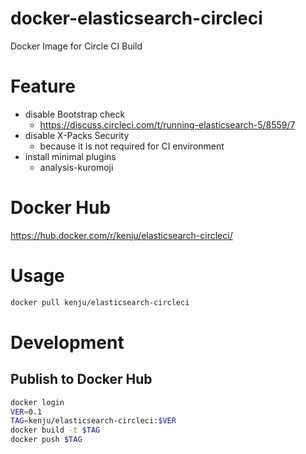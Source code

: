 # docker-elasticsearch-circleci

Docker Image for Circle CI Build

# Feature

- disable Bootstrap check
  - https://discuss.circleci.com/t/running-elasticsearch-5/8559/7
- disable X-Packs Security
  - because it is not required for CI environment
- install minimal plugins
  - analysis-kuromoji

# Docker Hub

https://hub.docker.com/r/kenju/elasticsearch-circleci/

# Usage

```bash
docker pull kenju/elasticsearch-circleci
```

# Development

## Publish to Docker Hub

```bash
docker login
VER=0.1
TAG=kenju/elasticsearch-circleci:$VER
docker build -t $TAG
docker push $TAG
```
